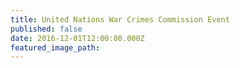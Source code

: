 ```yaml
---
title: United Nations War Crimes Commission Event
published: false
date: 2016-12-01T12:00:00.000Z
featured_image_path:
---
```

